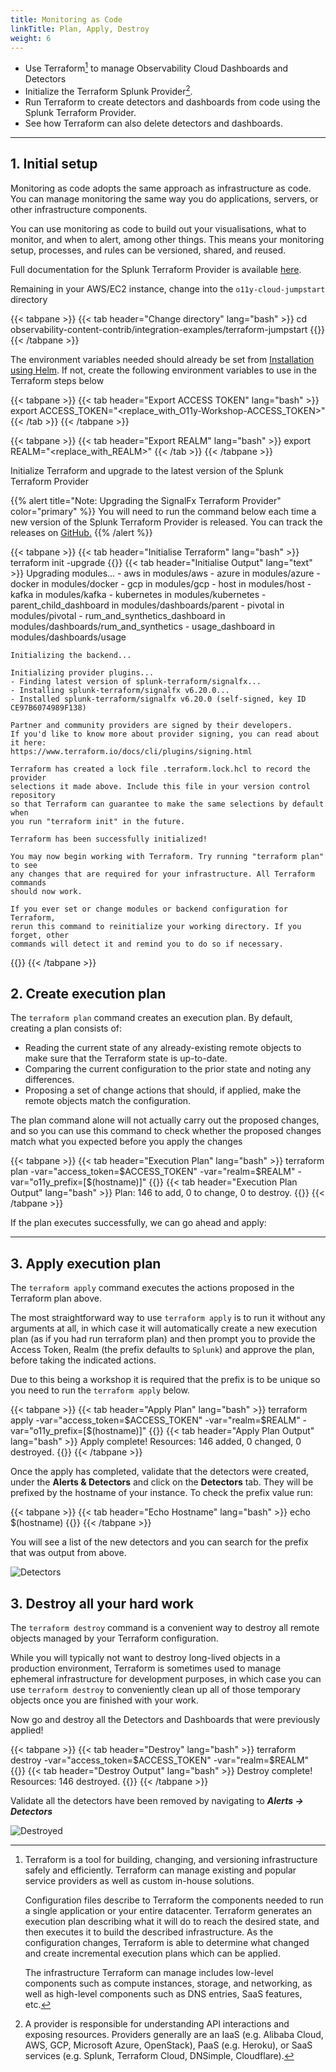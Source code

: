 ```yaml
---
title: Monitoring as Code 
linkTitle: Plan, Apply, Destroy
weight: 6
---
```


* Use Terraform[^1] to manage Observability Cloud Dashboards and Detectors
* Initialize the Terraform Splunk Provider[^2].
* Run Terraform to create detectors and dashboards from code using the Splunk Terraform Provider.
* See how Terraform can also delete detectors and dashboards.

---

## 1. Initial setup

Monitoring as code adopts the same approach as infrastructure as code. You can manage monitoring the same way you do applications, servers, or other infrastructure components.

You can use monitoring as code to build out your visualisations, what to monitor, and when to alert, among other things. This means your monitoring setup, processes, and rules can be versioned, shared, and reused.

Full documentation for the Splunk Terraform Provider is available [here](https://registry.terraform.io/providers/splunk-terraform/signalfx/latest/docs).

Remaining in your AWS/EC2 instance, change into the `o11y-cloud-jumpstart` directory

{{< tabpane >}}
{{< tab header="Change directory" lang="bash" >}}
cd observability-content-contrib/integration-examples/terraform-jumpstart
{{</tab >}}
{{< /tabpane >}}

The environment variables needed should already be set from [Installation using Helm](../../../otel/k3s/#2-installation-using-helm). If not, create the following environment variables to use in the Terraform steps below

{{< tabpane >}}
{{< tab header="Export ACCESS TOKEN" lang="bash" >}}
export ACCESS_TOKEN="<replace_with_O11y-Workshop-ACCESS_TOKEN>"
{{< /tab >}}
{{< /tabpane >}}

{{< tabpane >}}
{{< tab header="Export REALM" lang="bash" >}}
export REALM="<replace_with_REALM>"
{{< /tab >}}
{{< /tabpane >}}

Initialize Terraform and upgrade to the latest version of the Splunk Terraform Provider

{{% alert title="Note: Upgrading the SignalFx Terraform Provider" color="primary" %}}
You will need to run the command below each time a new version of the Splunk Terraform Provider is released. You can track the releases on [GitHub.](https://github.com/splunk-terraform/terraform-provider-signalfx/releases)
{{% /alert %}}

{{< tabpane >}}
{{< tab header="Initialise Terraform" lang="bash" >}}
terraform init -upgrade
{{</tab >}}
{{< tab header="Initialise Output" lang="text" >}}
    Upgrading modules...
    - aws in modules/aws
    - azure in modules/azure
    - docker in modules/docker
    - gcp in modules/gcp
    - host in modules/host
    - kafka in modules/kafka
    - kubernetes in modules/kubernetes
    - parent_child_dashboard in modules/dashboards/parent
    - pivotal in modules/pivotal
    - rum_and_synthetics_dashboard in modules/dashboards/rum_and_synthetics
    - usage_dashboard in modules/dashboards/usage

    Initializing the backend...

    Initializing provider plugins...
    - Finding latest version of splunk-terraform/signalfx...
    - Installing splunk-terraform/signalfx v6.20.0...
    - Installed splunk-terraform/signalfx v6.20.0 (self-signed, key ID CE97B6074989F138)

    Partner and community providers are signed by their developers.
    If you'd like to know more about provider signing, you can read about it here:
    https://www.terraform.io/docs/cli/plugins/signing.html

    Terraform has created a lock file .terraform.lock.hcl to record the provider
    selections it made above. Include this file in your version control repository
    so that Terraform can guarantee to make the same selections by default when
    you run "terraform init" in the future.

    Terraform has been successfully initialized!

    You may now begin working with Terraform. Try running "terraform plan" to see
    any changes that are required for your infrastructure. All Terraform commands
    should now work.

    If you ever set or change modules or backend configuration for Terraform,
    rerun this command to reinitialize your working directory. If you forget, other
    commands will detect it and remind you to do so if necessary.
{{</tab >}}
{{< /tabpane >}}

## 2. Create execution plan

The `terraform plan` command creates an execution plan. By default, creating a plan consists of:

* Reading the current state of any already-existing remote objects to make sure that the Terraform state is up-to-date.
* Comparing the current configuration to the prior state and noting any differences.
* Proposing a set of change actions that should, if applied, make the remote objects match the configuration.

The plan command alone will not actually carry out the proposed changes, and so you can use this command to check whether the proposed changes match what you expected before you apply the changes

{{< tabpane >}}
{{< tab header="Execution Plan" lang="bash" >}}
terraform plan -var="access_token=$ACCESS_TOKEN" -var="realm=$REALM" -var="o11y_prefix=[$(hostname)]"
{{</tab >}}
{{< tab header="Execution Plan Output" lang="bash" >}}
Plan: 146 to add, 0 to change, 0 to destroy.
{{</tab >}}
{{< /tabpane >}}

If the plan executes successfully, we can go ahead and apply:

---

## 3. Apply execution plan

The `terraform apply` command executes the actions proposed in the Terraform plan above.

The most straightforward way to use `terraform apply` is to run it without any arguments at all, in which case it will automatically create a new execution plan (as if you had run terraform plan) and then prompt you to provide the Access Token, Realm (the prefix defaults to `Splunk`) and approve the plan, before taking the indicated actions.

Due to this being a workshop it is required that the prefix is to be unique so you need to run the `terraform apply` below.

{{< tabpane >}}
{{< tab header="Apply Plan" lang="bash" >}}
terraform apply -var="access_token=$ACCESS_TOKEN" -var="realm=$REALM" -var="o11y_prefix=[$(hostname)]"
{{</tab >}}
{{< tab header="Apply Plan Output" lang="bash" >}}
Apply complete! Resources: 146 added, 0 changed, 0 destroyed.
{{</tab >}}
{{< /tabpane >}}

Once the apply has completed, validate that the detectors were created, under the **Alerts & Detectors** and click on the **Detectors** tab. They will be prefixed by the hostname of your instance. To check the prefix value run:

{{< tabpane >}}
{{< tab header="Echo Hostname" lang="bash" >}}
echo $(hostname)
{{</tab >}}
{{< /tabpane >}}

 You will see a list of the new detectors and you can search for the prefix that was output from above.

![Detectors](../../../images//detectors.png)

## 3. Destroy all your hard work

The `terraform destroy` command is a convenient way to destroy all remote objects managed by your Terraform configuration.

While you will typically not want to destroy long-lived objects in a production environment, Terraform is sometimes used to manage ephemeral infrastructure for development purposes, in which case you can use `terraform destroy` to conveniently clean up all of those temporary objects once you are finished with your work.

Now go and destroy all the Detectors and Dashboards that were previously applied!

{{< tabpane >}}
{{< tab header="Destroy" lang="bash" >}}
terraform destroy -var="access_token=$ACCESS_TOKEN" -var="realm=$REALM"
{{</tab >}}
{{< tab header="Destroy Output" lang="bash" >}}
Destroy complete! Resources: 146 destroyed.
{{</tab >}}
{{< /tabpane >}}

Validate all the detectors have been removed by navigating to _**Alerts → Detectors**_

![Destroyed](../../../images/destroy.png)

[^1]:
    Terraform is a tool for building, changing, and versioning infrastructure safely and efficiently. Terraform can manage existing and popular service providers as well as custom in-house solutions.

    Configuration files describe to Terraform the components needed to run a single application or your entire datacenter. Terraform generates an execution plan describing what it will do to reach the desired state, and then executes it to build the described infrastructure. As the configuration changes, Terraform is able to determine what changed and create incremental execution plans which can be applied.

    The infrastructure Terraform can manage includes low-level components such as compute instances, storage, and networking, as well as high-level components such as DNS entries, SaaS features, etc.
[^2]:
    A provider is responsible for understanding API interactions and exposing resources. Providers generally are an IaaS (e.g. Alibaba Cloud, AWS, GCP, Microsoft Azure, OpenStack), PaaS (e.g. Heroku), or SaaS services (e.g. Splunk, Terraform Cloud, DNSimple, Cloudflare).
